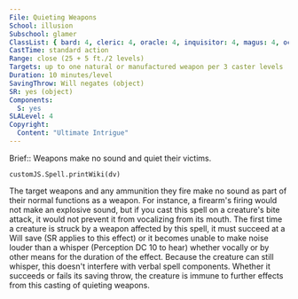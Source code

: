 ```yaml
---
File: Quieting Weapons
School: illusion
Subschool: glamer
ClassList: { bard: 4, cleric: 4, oracle: 4, inquisitor: 4, magus: 4, occultist: 4, psychic: 4, ranger: 3, sorcerer: 4, wizard: 4, spiritualist: 4 }
CastTime: standard action
Range: close (25 + 5 ft./2 levels)
Targets: up to one natural or manufactured weapon per 3 caster levels
Duration: 10 minutes/level
SavingThrow: Will negates (object)
SR: yes (object)
Components:
  S: yes
SLALevel: 4
Copyright:
  Content: "Ultimate Intrigue"
---
```

Brief:: Weapons make no sound and quiet their victims.

```dataviewjs
customJS.Spell.printWiki(dv)
```

The target weapons and any ammunition they fire make no sound as part of their normal functions as a weapon. For instance, a firearm's firing would not make an explosive sound, but if you  cast this spell on a creature's bite attack, it would not prevent it from vocalizing from its mouth. The first time a creature is struck by a weapon affected by this spell, it must succeed at a Will save (SR applies to this effect) or it becomes unable to make noise louder than a whisper (Perception DC 10 to hear) whether vocally or by other means for the duration of the effect. Because the creature can still whisper, this doesn't interfere with verbal spell components. Whether it succeeds or fails its saving throw, the creature is immune to further effects from this casting of quieting weapons.
